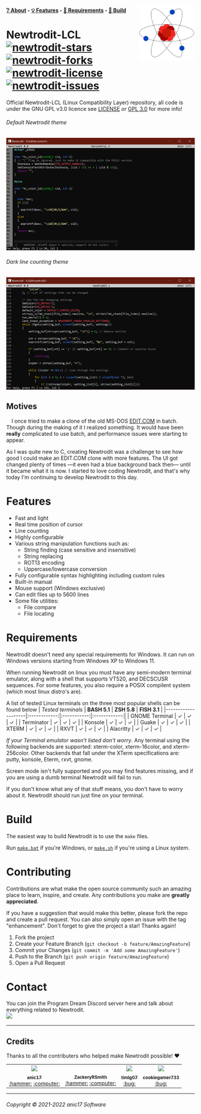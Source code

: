 <!-- Change this to use a picture in the root directory. Not the bmp -->
<a href="https://github.com/anic17/Newtrodit-LCL"><img src="https://github.com/anic17/Newtrodit-LCL/blob/main/res/logo_transp.png" align="right" width="150" height="150" /></a>

#### [❔ About](https://github.com/anic17/Newtrodit-LCL#about) - [💡 Features](https://github.com/anic17/Newtrodit-LCL#features) - [📖 Requirements](https://github.com/anic17/Newtrodit-LCL#requirements) - [🔨 Build](https://github.com/anic17/Newtrodit-LCL#build)

# Newtrodit-LCL <br><a href="https://github.com/anic17/Newtrodit/stargazers">![newtrodit-stars](https://img.shields.io/github/stars/anic17/Newtrodit?color=yellow&style=flat-square)</a> <a href="https://github.com/anic17/Newtrodit/network/members">![newtrodit-forks](https://img.shields.io/github/forks/anic17/Newtrodit?style=flat-square)</a> <a href="https://www.gnu.org/licenses/gpl-3.0">![newtrodit-license](https://img.shields.io/github/license/anic17/Newtrodit?style=flat-square)</a> <a href="https://github.com/anic17/Newtrodit/issues">![newtrodit-issues](https://img.shields.io/github/issues/anic17/Newtrodit?style=flat-square)</a>

Official Newtrodit-LCL (Linux Compatibility Layer) repository, all code is under the GNU GPL v3.0 licence see [LICENSE](https://github.com/anic17/Newtrodit-LCL/blob/main/LICENSE) *or* [GPL 3.0](https://www.gnu.org/licenses/gpl-3.0.en.html) for more info!

###### Default Newtrodit theme
<img src="https://github.com/anic17/Newtrodit-LCL/blob/main/res/screenshot_main.png" width="521" height="300">

###### Dark line counting theme
<img src="https://github.com/anic17/Newtrodit-LCL/blob/main/res/screenshot_dark.png" width="521" height="300">

## Motives
&emsp;I once tried to make a clone of the old MS-DOS [EDIT.COM](https://en.wikipedia.org/wiki/MS-DOS_Editor) in batch. Though during the making of it I realized something. It would have been **really** complicated to use batch, and performance issues were starting to appear.

As I was quite new to C, creating Newtrodit was a challenge to see how good I could make an EDIT.COM clone with more features. The UI got changed plenty of times —it even had a blue background back then— until it became what it is now. I started to love coding Newtrodit, and that's why today I'm continuing to develop Newtrodit to this day.

# Features
- Fast and light
- Real time position of cursor
- Line counting
- Highly configurable
- Various string manipulation functions such as:
   - String finding (case sensitive and insensitive)
   - String replacing
   - ROT13 encoding
   - Uppercase/lowercase conversion
- Fully configurable syntax highlighting including custom rules
- Built-in manual
- Mouse support (Windows exclusive)
- Can edit files up to 5600 lines
- Some file utilities:
   - File compare
   - File locating

# Requirements
Newtrodit doesn't need any special requirements for Windows. It can run on Windows versions starting from Windows XP to Windows 11. 

When running Newtrodit on linux you must have any semi-modern terminal emulator, along with a shell that supports VT520, and DECSCUSR sequences. For some features, you also require a POSIX compilent system (which most linux distro's are). 

A list of tested Linux terminals on the three most popular shells can be found below 
| _Tested terminals_ | **BASH 5.1** | **ZSH 5.8** | **FISH 3.1** |
|--------------------|:------------:|:-----------:|:------------:|
| GNOME Terminal     |       ✓      |      ✓      |       ✓      |
| Terminator         |       ✓      |      ✓      |       ✓      |
| Konsole            |       ✓      |      ✓      |       ✓      |
| Guake              |       ✓      |      ✓      |       ✓      |
| XTERM              |       ✓      |      ✓      |       ✓      |
| RXVT               |       ✓      |      ✓      |       ✓      |
| Alacritty          |       ✓      |      ✓      |       ✓      |

*If your Terminal emulator wasn't listed don't worry*. Any terminal using the following backends are supported: xterm-color, xterm-16color, and xterm-256color. Other backends that fall under the XTerm specifications are: putty, konsole, Eterm, rxvt, gnome. 

Screen mode isn't fully supported and you may find features missing, and if you are using a dumb terminal Newtrodit will fail to run.

If you don't know what any of that stuff means, you don't have to worry about it. Newtrodit should run just fine on your terminal.

# Build
The easiest way to build Newtrodit is to use the `make` files.

Run [`make.bat`](make.bat) if you're Windows, or [`make.sh`](make.sh) if you're using a Linux system. 

# Contributing
Contributions are what make the open source community such an amazing place to learn, inspire, and create. Any contributions you make are **greatly appreciated**.

If you have a suggestion that would make this better, please fork the repo and create a pull request. You can also simply open an issue with the tag "enhancement".
Don't forget to give the project a star! Thanks again!

1. Fork the project
2. Create your Feature Branch (`git checkout -b feature/AmazingFeature`)
3. Commit your Changes (`git commit -m 'Add some AmazingFeature'`)
4. Push to the Branch (`git push origin feature/AmazingFeature`)
5. Open a Pull Request
# Contact

You can join the Program Dream Discord server here and talk about everything related to Newtrodit.</br>
<a href="https://discord.gg/J628dBqQgb"><img src="https://img.shields.io/discord/728958932210679869?style=flat-square"></a>
<hr>

## Credits
Thanks to all the contributers who helped make Newtrodit possible! ❤️

<table>
  <tr>
    <td align="center"><a href="https://github.com/anic17"><img src="https://avatars.githubusercontent.com/u/58483910?v=4?s=100" width="100px;" /><br /><sub><b>anic17</b></sub></a><br /><a href="" title="Maintainer">:hammer:</a> <a href="" title="Code">:computer:</a></td>
    <td align="center"><a href="https://github.com/ZackeryRSmith"><img src="https://avatars.githubusercontent.com/u/72983221?v=4?s=100" width="100px;" alt=""/><br /><sub><b>ZackeryRSmith</b></sub></a><br /><a href="" title="Maintainer">:hammer:</a> <a href="" title="Code">:computer:</a></td>
    <td align="center"><a href="https://github.com/timlg07"><img src="https://avatars.githubusercontent.com/u/33633786?v=4?s=100" width="100px;" /><br /><sub><b>timlg07</b></sub></a><br /><a href="" title="Bug fixes">:bug:</a></td>
    <td align="center"><a href="https://github.com/cookiegamer733"><img src="https://avatars.githubusercontent.com/u/74946768?v=4?s=100" width="100px;" /><br /><sub><b>cookiegamer733</b></sub></a><br /><a href="" title="Bug fixes">:bug:</a></td>
  </tr>
</table>

<hr>

###### Copyright &copy; 2021-2022 anic17 Software
